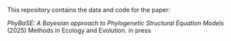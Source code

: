 This repository contains the data and code for the paper:

*PhyBaSE: A Bayesian approach to Phylogenetic Structural Equation Models* (2025) Methods in Ecology and Evolution. in press



